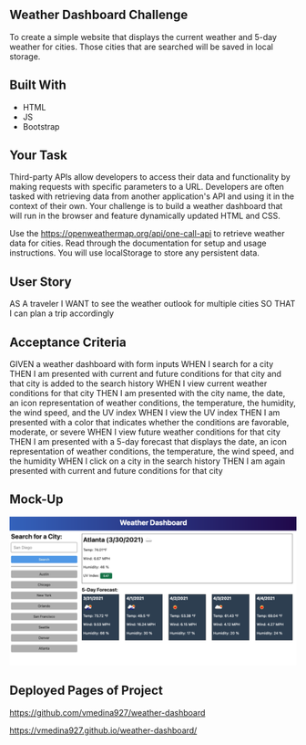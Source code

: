 ## Weather Dashboard Challenge 
To create a simple website that displays the current weather and 5-day weather for cities.  Those cities that are searched will be saved in local storage.

## Built With
* HTML
* JS
* Bootstrap

## Your Task

Third-party APIs allow developers to access their data and functionality by making requests with specific parameters to a URL. Developers are often tasked with retrieving data from another application's API and using it in the context of their own. Your challenge is to build a weather dashboard that will run in the browser and feature dynamically updated HTML and CSS.

Use the https://openweathermap.org/api/one-call-api to retrieve weather data for cities. Read through the documentation for setup and usage instructions. You will use localStorage to store any persistent data.

## User Story 

AS A traveler
I WANT to see the weather outlook for multiple cities
SO THAT I can plan a trip accordingly


## Acceptance Criteria

GIVEN a weather dashboard with form inputs
WHEN I search for a city
THEN I am presented with current and future conditions for that city and that city is added to the search history
WHEN I view current weather conditions for that city
THEN I am presented with the city name, the date, an icon representation of weather conditions, the temperature, the humidity, the wind speed, and the UV index
WHEN I view the UV index
THEN I am presented with a color that indicates whether the conditions are favorable, moderate, or severe
WHEN I view future weather conditions for that city
THEN I am presented with a 5-day forecast that displays the date, an icon representation of weather conditions, the temperature, the wind speed, and the humidity
WHEN I click on a city in the search history
THEN I am again presented with current and future conditions for that city

## Mock-Up

![weather-dashboard](assets/images/06-server-side-apis-homework-demo.png)

## Deployed Pages of Project

https://github.com/vmedina927/weather-dashboard

https://vmedina927.github.io/weather-dashboard/